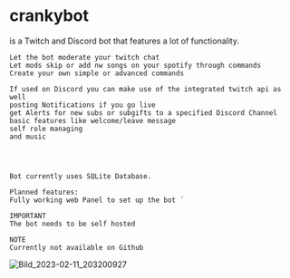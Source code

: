 
# crankybot
is a Twitch and Discord bot that features a lot of functionality.
```
Let the bot moderate your twitch chat
Let mods skip or add nw songs on your spotify through commands
Create your own simple or advanced commands

If used on Discord you can make use of the integrated twitch api as well
posting Notifications if you go live
get Alerts for new subs or subgifts to a specified Discord Channel
basic features like welcome/leave message
self role managing
and music




Bot currently uses SQLite Database.

Planned features:
Fully working web Panel to set up the bot ´

IMPORTANT
The bot needs to be self hosted 

NOTE
Currently not available on Github 

```

![Bild_2023-02-11_203200927](https://user-images.githubusercontent.com/68161401/218277588-0a4f4986-29e4-4206-b260-6e82cb4cde94.png)
